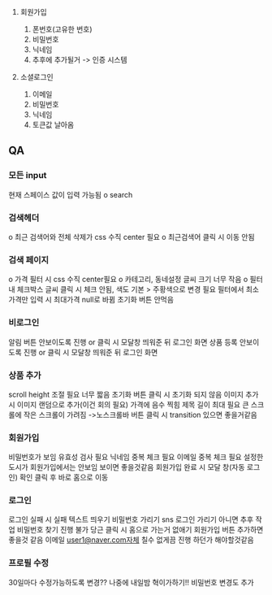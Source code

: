 1. 회원가입

   1. 폰번호(고유한 번호)
   2. 비밀번호
   3. 닉네임
   4. 추후에 추가될거 -> 인증 시스템

2. 소셜로그인
   1. 이메일
   2. 비밀번호
   3. 닉네임
   4. 토큰값 날아옴

## QA

### 모든 input

현재 스페이스 값이 입력 가능됨
o search

### 검색헤더

o 최근 검색어와 전체 삭제가 css 수직 center 필요
o 최근검색어 클릭 시 이동 안됨

### 검색 페이지

o 가격 필터 시 css 수직 center필요
o 카테고리, 동네설정 글씨 크기 너무 작음
o 필터 내 체크박스 글씨 클릭 시 체크 안됨, 색도 기본 > 주황색으로 변경 필요
필터에서 최소가격만 입력 시 최대가격 null로 바뀜
초기화 버튼 안먹음

### 비로그인

알림 버튼 안보이도록 진행 or 클릭 시 모달창 띄워준 뒤 로그인 화면
상품 등록 안보이도록 진행 or 클릭 시 모달창 띄워준 뒤 로그인 화면

### 상품 추가

scroll height 조절 필요 너무 짧음
초기화 버튼 클릭 시 초기화 되지 않음
이미지 추가 시 이미지 랜덤으로 추가(이건 회의 필요)
가격에 음수 찍힘
제목 길이 최대 필요
큰 스크롤에 작은 스크롤이 가려짐 ->노스크롤바
버튼 클릭 시 transition 있으면 좋을거같음

### 회원가입

비밀번호가 보임
유효성 검사 필요
닉네임 중복 체크 필요
이메일 중복 체크 필요
설정한 도시가 회원가입에서는 안보임 보이면 좋을것같음
회원가입 완료 시 모달 창(자동 로그인) 확인 클릭 후 바로 홈으로 이동

### 로그인

로그인 실패 시 실패 텍스트 띄우기
비밀번호 가리기
sns 로그인 가리기 아니면 추후 작업
비밀번호 찾기 진행 불가
당근 클릭 시 홈으로 가는거 없애기
회원가입 버튼 추가하면 좋을것 같음
이메일 user1@naver.com자체 칠수 없게끔 진행 하던가 해야할것같음

### 프로필 수정

30일마다 수정가능하도록 변경?? 나중에 내일밤 혁이가하기!!
비밀번호 변경도 추가
